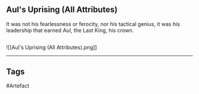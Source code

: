 ## Aul's Uprising (All Attributes)
It was not his fearlessness or ferocity, nor his tactical genius,
it was his leadership that earned Aul, the Last King, his crown.
## 
![[Aul's Uprising (All Attributes).png]]

---
## Tags
#Artefact